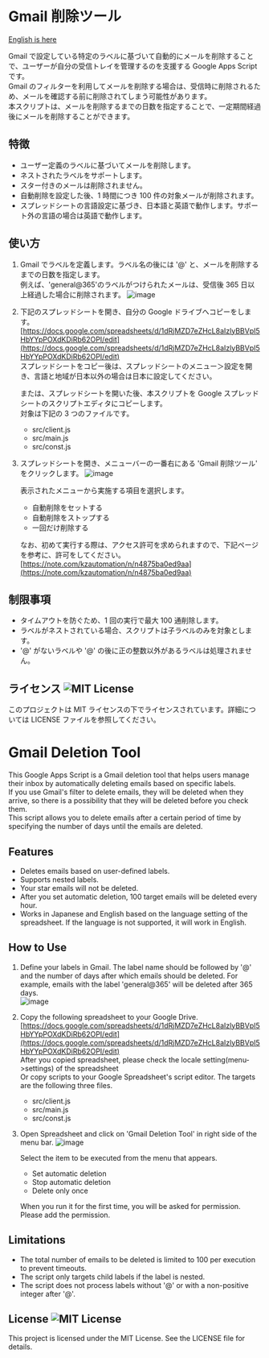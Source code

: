 # Gmail 削除ツール

[English is here](#gmail-deletion-tool)

Gmail で設定している特定のラベルに基づいて自動的にメールを削除することで、ユーザーが自分の受信トレイを管理するのを支援する Google Apps Script です。  
Gmail のフィルターを利用してメールを削除する場合は、受信時に削除されるため、メールを確認する前に削除されてしまう可能性があります。  
本スクリプトは、メールを削除するまでの日数を指定することで、一定期間経過後にメールを削除することができます。

## 特徴

- ユーザー定義のラベルに基づいてメールを削除します。
- ネストされたラベルをサポートします。
- スター付きのメールは削除されません。
- 自動削除を設定した後、1 時間につき 100 件の対象メールが削除されます。
- スプレッドシートの言語設定に基づき、日本語と英語で動作します。サポート外の言語の場合は英語で動作します。

## 使い方

1. Gmail でラベルを定義します。ラベル名の後には '@' と、メールを削除するまでの日数を指定します。  
   例えば、'general@365'のラベルがつけられたメールは、受信後 365 日以上経過した場合に削除されます。
   ![image](https://github.com/KzclassLLC/GmailDeletionTool/assets/110751257/a35f2226-b2a7-4f1d-9728-ae8a87065686)

2. 下記のスプレッドシートを開き、自分の Google ドライブへコピーをします。
   [https://docs.google.com/spreadsheets/d/1dRjMZD7eZHcL8aIzlyBBVpI5HbYYpPOXdKDiRb62OPI/edit](https://docs.google.com/spreadsheets/d/1dRjMZD7eZHcL8aIzlyBBVpI5HbYYpPOXdKDiRb62OPI/edit)  
   スプレッドシートをコピー後は、スプレッドシートのメニュー＞設定を開き、言語と地域が日本以外の場合は日本に設定してください。

   または、スプレッドシートを開いた後、本スクリプトを Google スプレッドシートのスクリプトエディタにコピーします。  
   対象は下記の 3 つのファイルです。

   - src/client.js
   - src/main.js
   - src/const.js

3. スプレッドシートを開き、メニューバーの一番右にある 'Gmail 削除ツール' をクリックします。
   ![image](https://github.com/KzclassLLC/GmailDeletionTool/assets/110751257/851d7c6e-af52-4a0d-a83c-6f448d6e085f)

   表示されたメニューから実施する項目を選択します。

   - 自動削除をセットする
   - 自動削除をストップする
   - 一回だけ削除する

   なお、初めて実行する際は、アクセス許可を求められますので、下記ページを参考に、許可をしてください。
   [https://note.com/kzautomation/n/n4875ba0ed9aa](https://note.com/kzautomation/n/n4875ba0ed9aa)

## 制限事項

- タイムアウトを防ぐため、1 回の実行で最大 100 通削除します。
- ラベルがネストされている場合、スクリプトは子ラベルのみを対象とします。
- '@' がないラベルや '@' の後に正の整数以外があるラベルは処理されません。

## ライセンス ![MIT License](https://img.shields.io/badge/license-MIT-blue.svg)

このプロジェクトは MIT ライセンスの下でライセンスされています。詳細については LICENSE ファイルを参照してください。

# Gmail Deletion Tool

This Google Apps Script is a Gmail deletion tool that helps users manage their inbox by automatically deleting emails based on specific labels.  
If you use Gmail's filter to delete emails, they will be deleted when they arrive, so there is a possibility that they will be deleted before you check them.  
This script allows you to delete emails after a certain period of time by specifying the number of days until the emails are deleted.

## Features

- Deletes emails based on user-defined labels.
- Supports nested labels.
- Your star emails will not be deleted.
- After you set automatic deletion, 100 target emails will be deleted every hour.
- Works in Japanese and English based on the language setting of the spreadsheet. If the language is not supported, it will work in English.

## How to Use

1. Define your labels in Gmail. The label name should be followed by '@' and the number of days after which emails should be deleted.
   For example, emails with the label 'general@365' will be deleted after 365 days.  
   ![image](https://github.com/KzclassLLC/GmailDeletionTool/assets/110751257/a35f2226-b2a7-4f1d-9728-ae8a87065686)

2. Copy the following spreadsheet to your Google Drive.
   [https://docs.google.com/spreadsheets/d/1dRjMZD7eZHcL8aIzlyBBVpI5HbYYpPOXdKDiRb62OPI/edit](https://docs.google.com/spreadsheets/d/1dRjMZD7eZHcL8aIzlyBBVpI5HbYYpPOXdKDiRb62OPI/edit)  
   After you copied spreadsheet, please check the locale setting(menu->settings) of the spreadsheet  
   Or copy scripts to your Google Spreadsheet's script editor.
   The targets are the following three files.

   - src/client.js
   - src/main.js
   - src/const.js

3. Open Spreadsheet and click on 'Gmail Deletion Tool' in right side of the menu bar.
   ![image](https://github.com/KzclassLLC/GmailDeletionTool/assets/110751257/24fee3aa-6195-48aa-8c03-f2139e9c8501)

   Select the item to be executed from the menu that appears.

   - Set automatic deletion
   - Stop automatic deletion
   - Delete only once

   When you run it for the first time, you will be asked for permission. Please add the permission.

## Limitations

- The total number of emails to be deleted is limited to 100 per execution to prevent timeouts.
- The script only targets child labels if the label is nested.
- The script does not process labels without '@' or with a non-positive integer after '@'.

## License ![MIT License](https://img.shields.io/badge/license-MIT-blue.svg)

This project is licensed under the MIT License. See the LICENSE file for details.
